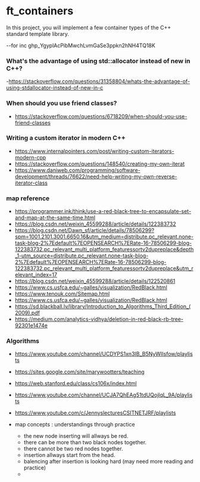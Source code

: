 # ft_containers
In this project, you will implement a few container types of the C++ standard template library.

--for inc 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

### What's the advantage of using std::allocator instead of new in C++?
-https://stackoverflow.com/questions/31358804/whats-the-advantage-of-using-stdallocator-instead-of-new-in-c

### When should you use friend classes? 
- https://stackoverflow.com/questions/6718209/when-should-you-use-friend-classes

### Writing a custom iterator in modern C++
- https://www.internalpointers.com/post/writing-custom-iterators-modern-cpp
- https://stackoverflow.com/questions/148540/creating-my-own-iterat
- https://www.daniweb.com/programming/software-development/threads/76622/need-help-writing-my-own-reverse-iterator-class


### map reference
- https://programmer.ink/think/use-a-red-black-tree-to-encapsulate-set-and-map-at-the-same-time.html
- https://blog.csdn.net/weixin_45599288/article/details/122383732
- https://blog.csdn.net/Dawn_sf/article/details/78506299?spm=1001.2101.3001.6650.16&utm_medium=distribute.pc_relevant.none-task-blog-2%7Edefault%7EOPENSEARCH%7ERate-16-78506299-blog-122383732.pc_relevant_multi_platform_featuressortv2dupreplace&depth_1-utm_source=distribute.pc_relevant.none-task-blog-2%7Edefault%7EOPENSEARCH%7ERate-16-78506299-blog-122383732.pc_relevant_multi_platform_featuressortv2dupreplace&utm_relevant_index=17
- https://blog.csdn.net/weixin_45599288/article/details/122520861
- https://www.cs.usfca.edu/~galles/visualization/RedBlack.html
- https://www.tenouk.com/Sitemap.html
- https://www.cs.usfca.edu/~galles/visualization/RedBlack.html
- https://sd.blackball.lv/library/Introduction_to_Algorithms_Third_Edition_(2009).pdf
- https://medium.com/analytics-vidhya/deletion-in-red-black-rb-tree-92301e1474e


### Algorithms
- https://www.youtube.com/channel/UCDYPS1xn3IB_B5NyWIIsfow/playlists
- https://sites.google.com/site/marywootters/teaching
- https://web.stanford.edu/class/cs106x/index.html
- https://www.youtube.com/channel/UCJA7QhEAg51tdUQojlqL_9A/playlists
- https://www.youtube.com/c/JennyslecturesCSITNETJRF/playlists


- map concepts : understandings through practice
	- the new node inserting will allways be red.
	- there can be more than two black nodes together.
	- there cannot be two red nodes together.
	- insertion allways start from the head.
	- balencing after insertion is looking hard (may need more reading and practice)
	- 